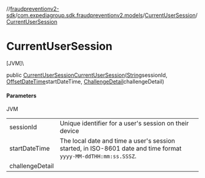 //[fraudpreventionv2-sdk](../../../index.md)/[com.expediagroup.sdk.fraudpreventionv2.models](../index.md)/[CurrentUserSession](index.md)/[CurrentUserSession](-current-user-session.md)

# CurrentUserSession

[JVM]\

public [CurrentUserSession](index.md)[CurrentUserSession](-current-user-session.md)([String](https://docs.oracle.com/javase/8/docs/api/java/lang/String.html)sessionId, [OffsetDateTime](https://docs.oracle.com/javase/8/docs/api/java/time/OffsetDateTime.html)startDateTime, [ChallengeDetail](../-challenge-detail/index.md)challengeDetail)

#### Parameters

JVM

| | |
|---|---|
| sessionId | Unique identifier for a user's session on their device |
| startDateTime | The local date and time a user's session started, in ISO-8601 date and time format `yyyy-MM-ddTHH:mm:ss.SSSZ`. |
| challengeDetail |
